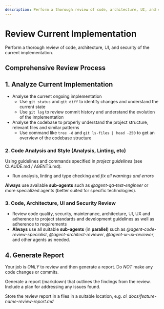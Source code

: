 ```yaml
---
description: Perform a thorough review of code, architecture, UI, and security of the current implementation
---
```


# Review Current Implementation
Perform a thorough review of code, architecture, UI, and security of the current implementation.


## Comprehensive Review Process

## 1. Analyze Current Implementation
- Analyse the current ongoing implementation
    - Use `git status` and `git diff` to identify changes and understand the current state
    - Use `git log` to review commit history and understand the evolution of the implementation
- Analyse the codebase to properly understand the project structure, relevant files and similar patterns
  - Use command like `tree -d` and `git ls-files | head -250` to get an overview of the codebase structure

### 2. Code Analysis and Style (Analysis, Linting, etc)

Using guidelines and commands specified in _project guidelines_ (see CLAUDE.md / AGENTS.md):
- Run analysis, linting and type checking and _fix all warnings and errors_

**Always** use available **sub-agents** such as *@agent-qa-test-engineer* or more specialized agents (better suited for specific technologies). 

### 3. Code, Architecture, UI and Security Review

- Review code quality, security, maintenance, architecture, UI, UX and adherence to project standards and development guidelines as well as adherence to requirements
- **Always** use all suitable **sub-agents** (in **parallel**) such as *@agent-code-review-specialist*, *@agent-architect-reviewer*, *@agent-ui-ux-reviewer*, and other agents as needed.

## 4. Generate Report

Your job is *ONLY* to review and then generate a report. Do *NOT* make any code changes or commits.

Generate a report (markdown) that outlines the findings from the review. Include a plan for addressing any issues found.

Store the review report in a files in a suitable location, e.g. *ai_docs/feature-name-review-report.md*
